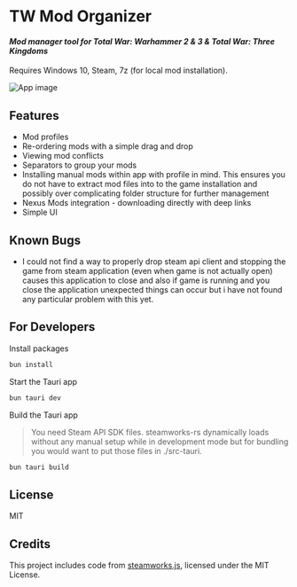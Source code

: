 # TW Mod Organizer

#### _Mod manager tool for Total War: Warhammer 2 & 3 & Total War: Three Kingdoms_

Requires Windows 10, Steam, 7z (for local mod installation).

![App image](https://imgur.com/a/rM3e5qg)

## Features

-   Mod profiles
-   Re-ordering mods with a simple drag and drop
-   Viewing mod conflicts
-	Separators to group your mods
-   Installing manual mods within app with profile in mind. This ensures you do not have to extract mod files into to the game installation and possibly over complicating folder structure for further management
-   Nexus Mods integration - downloading directly with deep links
-   Simple UI

## Known Bugs

- I could not find a way to properly drop steam api client and stopping the game from steam application (even when game is not actually open) causes this application to close and also if game is running and you close the application unexpected things can occur but i have not found any particular problem with this yet.

## For Developers

Install packages

```sh
bun install
```

Start the Tauri app

```sh
bun tauri dev
```

Build the Tauri app

> You need Steam API SDK files. steamworks-rs dynamically loads without any manual setup while in development mode but for bundling you would want to put those files in ./src-tauri.

```sh
bun tauri build
```

## License

MIT

## Credits

This project includes code from [steamworks.js](https://github.com/ceifa/steamworks.js), licensed under the MIT License.
